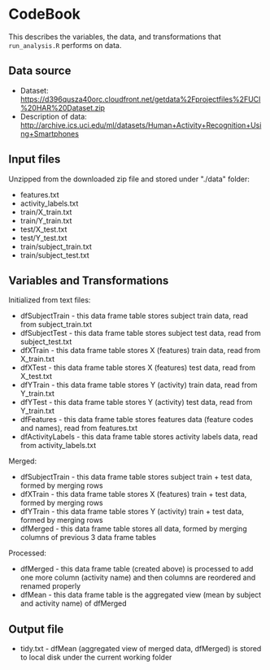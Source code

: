 # CodeBook

This describes the variables, the data, and transformations that ```run_analysis.R``` performs on data.

## Data source

* Dataset: https://d396qusza40orc.cloudfront.net/getdata%2Fprojectfiles%2FUCI%20HAR%20Dataset.zip
* Description of data: http://archive.ics.uci.edu/ml/datasets/Human+Activity+Recognition+Using+Smartphones

## Input files

Unzipped from the downloaded zip file and stored under "./data" folder:
- features.txt
- activity_labels.txt
- train/X_train.txt
- train/Y_train.txt
- test/X_test.txt
- test/Y_test.txt
- train/subject_train.txt
- train/subject_test.txt

## Variables and Transformations

Initialized from text files:
- dfSubjectTrain - this data frame table stores subject train data, read from subject_train.txt
- dfSubjectTest - this data frame table stores subject test data, read from subject_test.txt
- dfXTrain - this data frame table stores X (features) train data, read from X_train.txt
- dfXTest - this data frame table stores X (features) test data, read from X_test.txt
- dfYTrain - this data frame table stores Y (activity) train data, read from Y_train.txt
- dfYTest - this data frame table stores Y (activity) test data, read from Y_train.txt
- dfFeatures - this data frame table stores features data (feature codes and names), read from features.txt
- dfActivityLabels - this data frame table stores activity labels data, read from activity_labels.txt


Merged:
- dfSubjectTrain - this data frame table stores subject train + test data, formed by merging rows 
- dfXTrain - this data frame table stores X (features) train + test data, formed by merging rows
- dfYTrain - this data frame table stores Y (activity) train + test data, formed by merging rows
- dfMerged - this data frame table stores all data, formed by merging columns of previous 3 data frame tables


Processed:
- dfMerged - this data frame table (created above) is processed to add one more column (activity name) and then columns are reordered and renamed properly
- dfMean -  this data frame table is the aggregated view (mean by subject and activity name) of dfMerged

## Output file
- tidy.txt - dfMean (aggregated view of merged data, dfMerged) is stored to local disk under the current working folder
